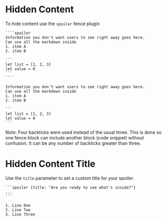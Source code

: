 # Hidden Content

To hide content use the `spoiler` fence plugin

    ````spoiler 
    Information you don't want users to see right away goes here.
    Can use all the markdown inside
    1. item A
    2. item B
        
    ```
    let list = [1, 2, 3]
    let value = 0
    ```
    ````
     
````spoiler 
Information you don't want users to see right away goes here.
Can use all the markdown inside
1. item A
2. item B
    
```
let list = [1, 2, 3]
let value = 0
```
````

Note: Four backticks were used instead of the usual three. This is done so one fence block can include 
another block (code snippet) without confusion. It can be any number of backticks greater than three.

# Hidden Content Title

Use the `title` parameter to set a custom title for your spoiler.

    ```spoiler {title: "Are you ready to see what's inside?"}
    ...
    ```

```spoiler {title: "Are you ready to see what's inside?"}
1. Line One
2. Line Two
3. Line Three
```
